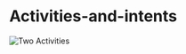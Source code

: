 # Activities-and-intents
![Two Activities](https://user-images.githubusercontent.com/50354126/161584176-07f66bb9-91f2-4f0b-aded-f65c52874a4a.gif)
